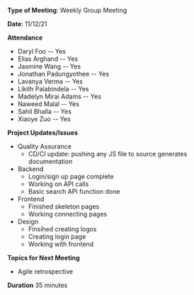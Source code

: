 **Type of Meeting**: Weekly Group Meeting

**Date**: 11/12/21

**Attendance**
- Daryl Foo               -- Yes
- Elias Arghand           -- Yes
- Jasmine Wang            -- Yes
- Jonathan Padungyothee   -- Yes
- Lavanya Verma           -- Yes
- Likith Palabindela      -- Yes
- Madelyn Mirai Adams     -- Yes
- Naweed Malal            -- Yes
- Sahil Bhalla            -- Yes
- Xiaoye Zuo              -- Yes     
         
**Project Updates/Issues**
* Quality Assurance
  * CD/CI update: pushing any JS file to source generates documentation
* Backend
  *   Login/sign up page complete
  *   Working on API calls
  *   Basic search API function done
* Frontend
  * Finished skeleton pages
  * Working connecting pages
* Design
  * Finsihed creating logos
  * Creating login page
  * Working with frontend

**Topics for Next Meeting**
* Agile retrospective

**Duration** 35 minutes
